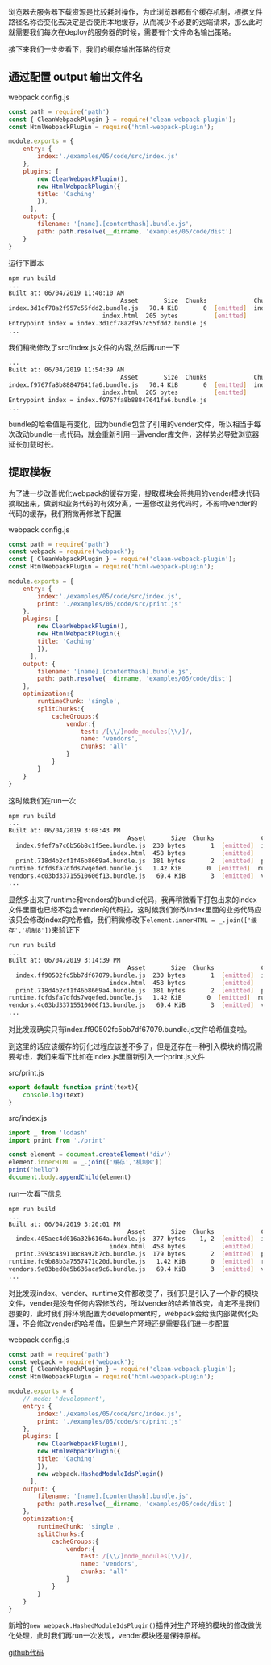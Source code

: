 浏览器去服务器下载资源是比较耗时操作，为此浏览器都有个缓存机制，根据文件路径名称否变化去决定是否使用本地缓存，从而减少不必要的远端请求，那么此时就需要我们每次在deploy的服务器的时候，需要有个文件命名输出策略。

接下来我们一步步看下，我们的缓存输出策略的衍变

## 通过配置 output 输出文件名

webpack.config.js
```javascript
const path = require('path')
const { CleanWebpackPlugin } = require('clean-webpack-plugin');
const HtmlWebpackPlugin = require('html-webpack-plugin');

module.exports = {
    entry: {
        index:'./examples/05/code/src/index.js'
    },
    plugins: [
        new CleanWebpackPlugin(),
        new HtmlWebpackPlugin({
        title: 'Caching'
        }),
      ],
    output: {
        filename: '[name].[contenthash].bundle.js',
        path: path.resolve(__dirname, 'examples/05/code/dist')
    }
}
```

运行下脚本
```bash
npm run build
...
Built at: 06/04/2019 11:40:10 AM
                               Asset       Size  Chunks             Chunk Names
index.3d1cf78a2f957c55fdd2.bundle.js   70.4 KiB       0  [emitted]  index
                          index.html  205 bytes          [emitted]  
Entrypoint index = index.3d1cf78a2f957c55fdd2.bundle.js
...
```

我们稍微修改了src/index.js文件的内容,然后再run一下
```bash
...
Built at: 06/04/2019 11:54:39 AM
                               Asset       Size  Chunks             Chunk Names
index.f9767fa8b88847641fa6.bundle.js   70.4 KiB       0  [emitted]  index
                          index.html  205 bytes          [emitted]  
Entrypoint index = index.f9767fa8b88847641fa6.bundle.js
...
```
bundle的哈希值是有变化，因为bundle包含了引用的vender文件，所以相当于每次改动bundle一点代码，就会重新引用一遍vender库文件，这样势必导致浏览器延长加载时长。

## 提取模板

为了进一步改善优化webpack的缓存方案，提取模块会将共用的vender模块代码摘取出来，做到和业务代码的有效分离，一遍修改业务代码时，不影响vender的代码的缓存，我们稍微再修改下配置

webpack.config.js
```js
const path = require('path')
const webpack = require('webpack');
const { CleanWebpackPlugin } = require('clean-webpack-plugin');
const HtmlWebpackPlugin = require('html-webpack-plugin');

module.exports = {
    entry: {
        index:'./examples/05/code/src/index.js',
        print: './examples/05/code/src/print.js'
    },
    plugins: [
        new CleanWebpackPlugin(),
        new HtmlWebpackPlugin({
        title: 'Caching'
        }),
      ],
    output: {
        filename: '[name].[contenthash].bundle.js',
        path: path.resolve(__dirname, 'examples/05/code/dist')
    },
    optimization:{
        runtimeChunk: 'single',
        splitChunks:{
            cacheGroups:{
                vendor:{
                    test: /[\\/]node_modules[\\/]/,
                    name: 'vendors',
                    chunks: 'all'
                }
            }
        }
    }
}
```

这时候我们在run一次
```bash
npm run build
...
Built at: 06/04/2019 3:08:43 PM
                                 Asset       Size  Chunks             Chunk Names
  index.9fef7a7c6b56b8c1f5ee.bundle.js  230 bytes       1  [emitted]  index
                            index.html  458 bytes          [emitted]  
  print.718d4b2cf1f46b8669a4.bundle.js  181 bytes       2  [emitted]  print
runtime.fcfdsfa7dfds7wqefed.bundle.js   1.42 KiB       0  [emitted]  runtime
vendors.4c03bd33715510606f13.bundle.js   69.4 KiB       3  [emitted]  vendors
...
```

显然多出来了runtime和vendors的bundle代码，我再稍微看下打包出来的index文件里面也已经不包含vender的代码拉，这时候我们修改index里面的业务代码应该只会修改index的哈希值，我们稍微修改下`element.innerHTML = _.join(['缓存','机制8'])`来验证下

```bash
run run build 
...
Built at: 06/04/2019 3:14:39 PM
                                 Asset       Size  Chunks             Chunk Names
  index.ff90502fc5bb7df67079.bundle.js  230 bytes       1  [emitted]  index
                            index.html  458 bytes          [emitted]  
  print.718d4b2cf1f46b8669a4.bundle.js  181 bytes       2  [emitted]  print
runtime.fcfdsfa7dfds7wqefed.bundle.js   1.42 KiB       0  [emitted]  runtime
vendors.4c03bd33715510606f13.bundle.js   69.4 KiB       3  [emitted]  vendors
...
```
对比发现确实只有index.ff90502fc5bb7df67079.bundle.js文件哈希值变啦。

到这里的话应该缓存的衍化过程应该差不多了，但是还存在一种引入模块的情况需要考虑，我们来看下比如在index.js里面新引入一个print.js文件

src/print.js
```js
export default function print(text){
    console.log(text)
}
```
src/index.js

```js
import _ from 'lodash'
import print from './print'

const element = document.createElement('div')
element.innerHTML = _.join(['缓存','机制8'])
print("hello")
document.body.appendChild(element)
```
run一次看下信息
```bash
npm run build
...
Built at: 06/04/2019 3:20:01 PM
                                 Asset       Size  Chunks             Chunk Names
  index.405aec4d016a32b6164a.bundle.js  377 bytes    1, 2  [emitted]  index
                            index.html  458 bytes          [emitted]  
  print.3993c439110c8a92b7cb.bundle.js  179 bytes       2  [emitted]  print
runtime.fc9b88b3a7557471c20d.bundle.js   1.42 KiB       0  [emitted]  runtime
vendors.9e03bed8e5b636aca9c6.bundle.js   69.4 KiB       3  [emitted]  vendors
...
```
对比发现index、vender、runtime文件都改变了，我们只是引入了一个新的模块文件，vender是没有任何内容修改的，所以vender的哈希值改变，肯定不是我们想要的，此时我们将环境配置为development时，webpack会给我内部做优化处理，不会修改vender的哈希值，但是生产环境还是需要我们进一步配置

webpack.config.js
```js
const path = require('path')
const webpack = require('webpack');
const { CleanWebpackPlugin } = require('clean-webpack-plugin');
const HtmlWebpackPlugin = require('html-webpack-plugin');

module.exports = {
    // mode: 'development',
    entry: {
        index:'./examples/05/code/src/index.js',
        print: './examples/05/code/src/print.js'
    },
    plugins: [
        new CleanWebpackPlugin(),
        new HtmlWebpackPlugin({
        title: 'Caching'
        }),
        new webpack.HashedModuleIdsPlugin()
      ],
    output: {
        filename: '[name].[contenthash].bundle.js',
        path: path.resolve(__dirname, 'examples/05/code/dist')
    },
    optimization:{
        runtimeChunk: 'single',
        splitChunks:{
            cacheGroups:{
                vendor:{
                    test: /[\\/]node_modules[\\/]/,
                    name: 'vendors',
                    chunks: 'all'
                }
            }
        }
    }
}

```
新增的`new webpack.HashedModuleIdsPlugin()`插件对生产环境的模块的修改做优化处理，此时我们再run一次发现，vender模块还是保持原样。

[github代码](https://github.com/carvetime/study-webpack)